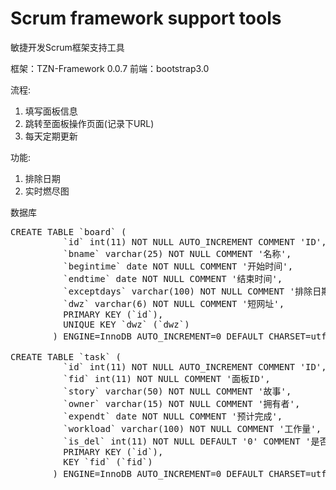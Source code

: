 Scrum framework support tools
=======
敏捷开发Scrum框架支持工具

框架：TZN-Framework 0.0.7
前端：bootstrap3.0

流程:
1. 填写面板信息
2. 跳转至面板操作页面(记录下URL)
3. 每天定期更新

功能:
1. 排除日期
2. 实时燃尽图

数据库
<pre>
CREATE TABLE `board` (                                                  
          `id` int(11) NOT NULL AUTO_INCREMENT COMMENT 'ID',                    
          `bname` varchar(25) NOT NULL COMMENT '名称',                          
          `begintime` date NOT NULL COMMENT '开始时间',                         
          `endtime` date NOT NULL COMMENT '结束时间',                           
          `exceptdays` varchar(100) NOT NULL COMMENT '排除日期',                
          `dwz` varchar(6) NOT NULL COMMENT '短网址',                           
          PRIMARY KEY (`id`),                                                   
          UNIQUE KEY `dwz` (`dwz`)                                              
        ) ENGINE=InnoDB AUTO_INCREMENT=0 DEFAULT CHARSET=utf8 COMMENT='面板表'  
        
CREATE TABLE `task` (                                                      
          `id` int(11) NOT NULL AUTO_INCREMENT COMMENT 'ID',                       
          `fid` int(11) NOT NULL COMMENT '面板ID',                                   
          `story` varchar(50) NOT NULL COMMENT '故事',                             
          `owner` varchar(15) NOT NULL COMMENT '拥有者',                           
          `expendt` date NOT NULL COMMENT '预计完成',                              
          `workload` varchar(100) NOT NULL COMMENT '工作量',                       
          `is_del` int(11) NOT NULL DEFAULT '0' COMMENT '是否删除(1:删除,0:正常)',     
          PRIMARY KEY (`id`),                                                      
          KEY `fid` (`fid`)                                                        
        ) ENGINE=InnoDB AUTO_INCREMENT=0 DEFAULT CHARSET=utf8 COMMENT='故事表'  
</pre>